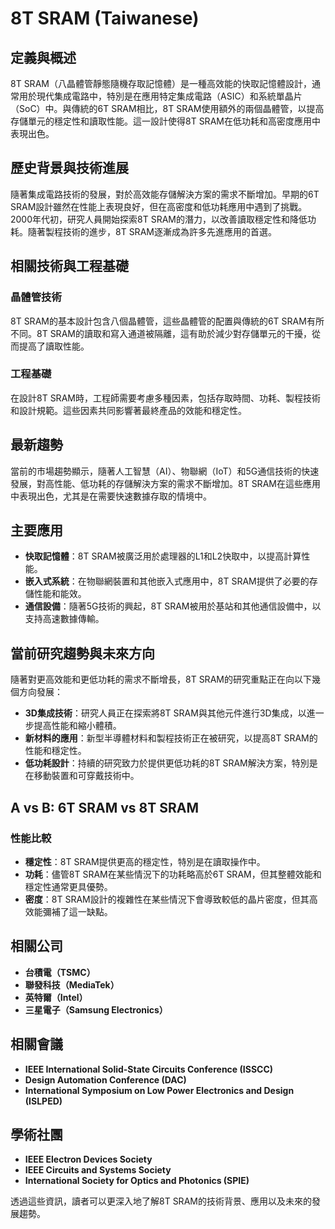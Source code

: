 # 8T SRAM (Taiwanese)

## 定義與概述

8T SRAM（八晶體管靜態隨機存取記憶體）是一種高效能的快取記憶體設計，通常用於現代集成電路中，特別是在應用特定集成電路（ASIC）和系統單晶片（SoC）中。與傳統的6T SRAM相比，8T SRAM使用額外的兩個晶體管，以提高存儲單元的穩定性和讀取性能。這一設計使得8T SRAM在低功耗和高密度應用中表現出色。

## 歷史背景與技術進展

隨著集成電路技術的發展，對於高效能存儲解決方案的需求不斷增加。早期的6T SRAM設計雖然在性能上表現良好，但在高密度和低功耗應用中遇到了挑戰。2000年代初，研究人員開始探索8T SRAM的潛力，以改善讀取穩定性和降低功耗。隨著製程技術的進步，8T SRAM逐漸成為許多先進應用的首選。

## 相關技術與工程基礎

### 晶體管技術

8T SRAM的基本設計包含八個晶體管，這些晶體管的配置與傳統的6T SRAM有所不同。8T SRAM的讀取和寫入通道被隔離，這有助於減少對存儲單元的干擾，從而提高了讀取性能。

### 工程基礎

在設計8T SRAM時，工程師需要考慮多種因素，包括存取時間、功耗、製程技術和設計規範。這些因素共同影響著最終產品的效能和穩定性。

## 最新趨勢

當前的市場趨勢顯示，隨著人工智慧（AI）、物聯網（IoT）和5G通信技術的快速發展，對高性能、低功耗的存儲解決方案的需求不斷增加。8T SRAM在這些應用中表現出色，尤其是在需要快速數據存取的情境中。

## 主要應用

- **快取記憶體**：8T SRAM被廣泛用於處理器的L1和L2快取中，以提高計算性能。
- **嵌入式系統**：在物聯網裝置和其他嵌入式應用中，8T SRAM提供了必要的存儲性能和能效。
- **通信設備**：隨著5G技術的興起，8T SRAM被用於基站和其他通信設備中，以支持高速數據傳輸。

## 當前研究趨勢與未來方向

隨著對更高效能和更低功耗的需求不斷增長，8T SRAM的研究重點正在向以下幾個方向發展：

- **3D集成技術**：研究人員正在探索將8T SRAM與其他元件進行3D集成，以進一步提高性能和縮小體積。
- **新材料的應用**：新型半導體材料和製程技術正在被研究，以提高8T SRAM的性能和穩定性。
- **低功耗設計**：持續的研究致力於提供更低功耗的8T SRAM解決方案，特別是在移動裝置和可穿戴技術中。

## A vs B: 6T SRAM vs 8T SRAM

### 性能比較

- **穩定性**：8T SRAM提供更高的穩定性，特別是在讀取操作中。
- **功耗**：儘管8T SRAM在某些情況下的功耗略高於6T SRAM，但其整體效能和穩定性通常更具優勢。
- **密度**：8T SRAM設計的複雜性在某些情況下會導致較低的晶片密度，但其高效能彌補了這一缺點。

## 相關公司

- **台積電（TSMC）**
- **聯發科技（MediaTek）**
- **英特爾（Intel）**
- **三星電子（Samsung Electronics）**

## 相關會議

- **IEEE International Solid-State Circuits Conference (ISSCC)**
- **Design Automation Conference (DAC)**
- **International Symposium on Low Power Electronics and Design (ISLPED)**

## 學術社團

- **IEEE Electron Devices Society**
- **IEEE Circuits and Systems Society**
- **International Society for Optics and Photonics (SPIE)**

透過這些資訊，讀者可以更深入地了解8T SRAM的技術背景、應用以及未來的發展趨勢。